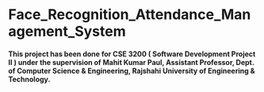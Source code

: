 # Face_Recognition_Attendance_Management_System

#### This project has been done for CSE 3200 ( Software Development Project II ) under the supervision of Mahit Kumar Paul, Assistant Professor, Dept. of Computer Science & Engineering, Rajshahi University of Engineering & Technology.


